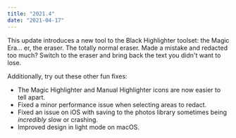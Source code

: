```yaml
---
title: "2021.4"
date: "2021-04-17"
---
```


This update introduces a new tool to the Black Highlighter toolset: the Magic Era… er, the eraser. The totally normal eraser. Made a mistake and redacted too much? Switch to the eraser and bring back the text you didn't want to lose.

Additionally, try out these other fun fixes:
- The Magic Highlighter and Manual Highlighter icons are now easier to tell apart.
- Fixed a minor performance issue when selecting areas to redact.
- Fixed an issue on iOS with saving to the photos library sometimes being *incredibly* slow or crashing.
- Improved design in light mode on macOS.
